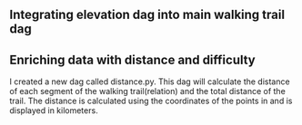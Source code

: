 ## Integrating elevation dag into main walking trail dag


## Enriching data with distance and difficulty

I created a new dag called distance.py. This dag will calculate the distance of each segment of the walking trail(relation) and the total distance of the trail. The distance is calculated using the coordinates of the points in and is displayed in kilometers.

